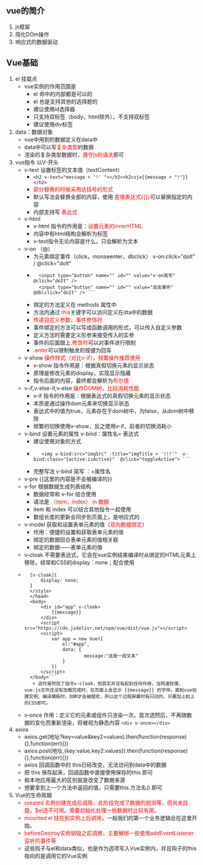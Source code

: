 ## vue的简介 
1. js框架
2. 简化DOm操作
3. 响应式的数据驱动
## Vue基础
1. el 挂载点
	+  vue实例的作用范围是
		+ el 命中的内部都是可以的
		+ el 也是支持其他的选择题的
		+ 建议使用id选择器
		+ 只支持双标签（body，html除外），不支持双标签
		+ 建议使用div标签
2. data：数据对象
	+ vue中用到的数据定义在data中
	+ data中可以写<span style="color:red;">复杂类型</span>的数据
	+ 渲染的复杂类型数据时，<span style="color:red;">遵守js的语法</span>即可
3. vue指令 以V-开头
	+ v-text 设置标签的文本值（textContent）
		+  `<h2 v-text="message + '!' "></h2><h2>zjx{{message + "!"}} </h2>`
		+  <span style="color:red;">部分替换的时候采用达括号的形式</span>
		+  默认写法会替换全部的内容，使用 <span style="color:red"> 差值表达式{{}}</span>可以替换指定的内容
		+  内部支持写<span style="color:red"> 表达式</span>
	+ v-html
		+ v-html 指令的作用是：<span style="color:red">设置元素的innerHTML</span>
		+ 内容中有html结构会解析为标签
		+ v-text指令无论内容是什么，只会解析为文本
	+ v-on （@）
		+ 为元素绑定事件（click，monseenter，dbclick） v-on:click="dolt" / @click="dolt"
		+ ```<input type="button" name="" id="" value="v-on指令"v-on:click="doIt" />
			<input type="button" name="" id="" value="v-on简写" @click="doIt" />
			<input type="button" name="" id="" value="双击事件"  @dblclick="doIt" /> ```
		+ 绑定的方法定义在 methods 属性中
		+ 方法内通过 <span style="color:red">this</span>关键字可以访问定义在dta中的数据
		+ <span style="color:red">传递自定义参数，事件修饰符</span>
		+ 事件绑定的方法可以写成函数调用的形式，可以传入自定义参数
		+ 定义方法时需要定义形参来接受传入的实参
		+ 事件的后面跟上<span style="color:red">.修饰符</span>可以对事件进行限制
		+ <span style="color:red">.enter</span>可以限制触发的按键为回车
	+ v-show  <span style="color:red">操作样式（对比v-if），频繁操作推荐使用</span> 
		+ v-show 指令作用是：根据真假切换元素的显示状态
		+ 原理是修改元素的display，实现显示隐藏
		+ 指令后面的内容，最终都会解析为<span style="color:red">布尔值</span>
	+ v-if,v-else-if,v-else <span style="color:red">操作DOM树，比较消耗性能 </span>
		+ v-if 指令的作用是：根据表达式的真假切换元素的显示状态
		+ 本质是通过操作dom元素来切换显示状态
		+ 表达式中的值为true，元素存在于dom树中，为false，从dom树中移除
		+ 频繁的切换使用v-show，反之使用v-if，前者的切换消耗小
	+ v-bind 设置元素的属性 v-bind：属性名= 表达式
		+ 建议使用对象的方式
		+ ```<img v-bind:src="imgSrc" :title="imgTitle + '!!!'"  v-bind:class="isActive?'active':''"  @click="toggleActive">
			 <img v-bind:src="imgSrc" :title="imgTitle + '!!!'"  v-bind:class="{active:isActive}"  @click="toggleActive"> ```
		+ 完整写法 v-bind 简写 ：+属性名
	+ v-pre <span>{{这里的内容是不会被编译的}}</span>
	+ v-for 根据数据生成列表结构
		+ 数据经常和 v-for 结合使用
		+ 语法是 <span style="color:red">（item，index） in 数据</span>
		+ item 和 index 可以结合其他指令一起使用
		+ 数组长度的更新会同步到页面上，是响应式的
	+ v-model 获取和设置表单元素的值（<span style="color:red">双向数据绑定</span>）
		+ 作用：便捷的设置和获取表单元素的值
		+ 绑定的数据回合表单元素的值相关联
		+ 绑定的数据——表单元素的值
	+ v-cloak 不需要表达式，它会在vue实例结束编译时从绑定的HTML元素上移除，经常和CSS的display：none；配合使用
  	+ ```<style>
        [v-cloak]{
            display: none;
        }
		</style>
		</head>
		<body>
			<div id="app" v-cloak>
				{{message}}
			</div>
			<script src="https://cdn.jsdelivr.net/npm/vue/dist/vue.js"></script>
			<script>
				var app = new Vue({
					el:"#app",
					data: {
							message:"这是一段文本"
					}
				})
			</script>
		</body>```
         + 这时虽然加了指令v-cloak，但其实并没有起到任何作用，当网速较慢，vue.js文件还没有加载完成时，在页面上会显示 {{message}} 的字样，直到vue创建实例、编译模板时，DOM才会被题欢，所以这个过程屏幕时有闪动的。只要加上如上的CSS即可。
	+ v-once 作用：定义它的元素或组件只渲染一次。首次选然后，不再随数据的变化而重新渲染，将被视为静态内容 `<div v-once></div>`
1. axios
	+ axios.get(地址?key=value&key2=values).then(function(response){},function(err){})
	+ axios.post(地址,{key:value,key2:values}).then(function(response){},function(err){})
	+ axios 回调函数中的 this已经改变，无法访问到data中的数据
	+ 把 this 保存起来，回调函数中直接使用保存的this 即可
	+ 和本地应用最大的区别就是改变了数据来源
	+ 想要拿到上一个方法中返回的值，只需要this.方法名() 即可
5. Vue的生命周期
	+ <span style="color:red">created 实例创建完成后调用，</sapn>此阶段完成了数据的观测等，但尚未挂载，$el还不可用。需要初始化处理一些数据时比较有用。
	+ <span style="color:red">mounted el 挂在到实例上后调用</span>，一般我们的第一个业务逻辑会在这里开始。
	+ <span style="color:red">beforeDestroy实例销毁之前调用，主要解绑一些使用addEventListener监听的事件等</span>
	+ 这些钩子与el和data类似，也是作为选项写入Vue实例内，并且钩子的this指向的是调用它的Vue实例
  
		 